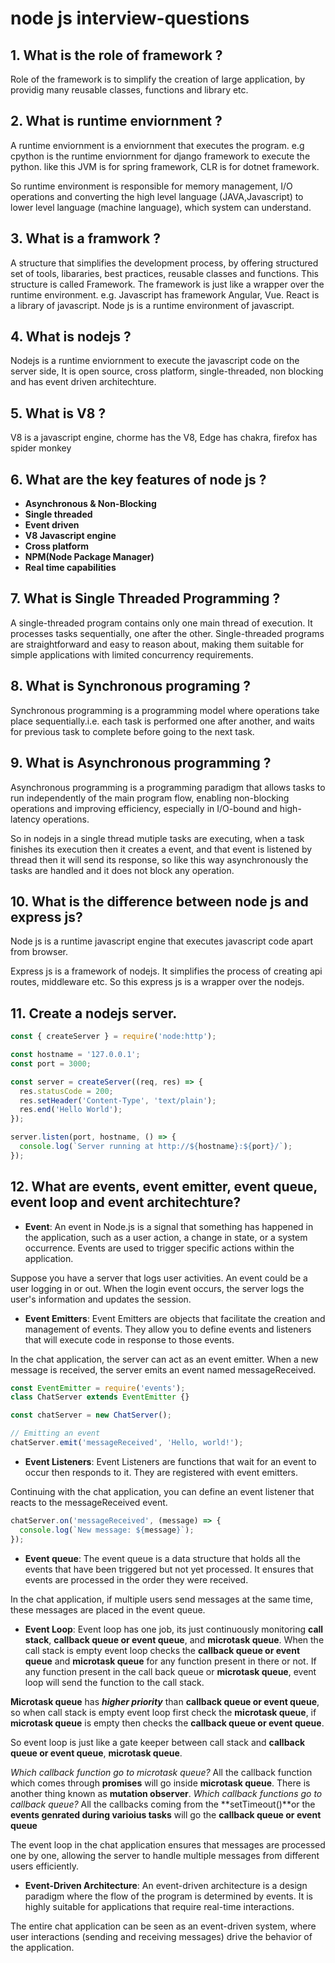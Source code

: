 # node js interview-questions

## 1. What is the role of framework ?
Role of the framework is to simplify the creation of large application, by providig many reusable classes, functions and library etc.

## 2. What is runtime enviornment ?
A runtime enviornment is a enviornment that executes the program. 
e.g cpython is the runtime enviornment for django framework to execute the python.
like this JVM is for spring framework, CLR is for dotnet framework.

So runtime environment is responsible for memory management, I/O operations and converting the high level language (JAVA,Javascript) to lower level language (machine language), which system can understand.

## 3. What is a framwork ?
A structure that simplifies the development process, by offering structured set of tools, libararies, best practices, reusable classes and functions. This structure is called Framework. The framework is just like a wrapper over the runtime environment.
e.g. Javascript has framework Angular, Vue. React is a library of javascript. Node js is a runtime environment of javascript.

## 4. What is nodejs ?
Nodejs is a runtime enviornment to execute the javascript code on the server side, It is open source, cross platform, single-threaded, non blocking and has event driven architechture.

## 5. What is V8 ?
V8 is a javascript engine, chorme has the V8, Edge has chakra, firefox has spider monkey

## 6. What are the key features of node js ?
- **Asynchronous & Non-Blocking**
- **Single threaded**
- **Event driven**
- **V8 Javascript engine**
- **Cross platform**
- **NPM(Node Package Manager)**
- **Real time capabilities**

## 7. What is Single Threaded Programming ?
A single-threaded program contains only one main thread of execution. It processes tasks sequentially, one after the other. Single-threaded programs are straightforward and easy to reason about, making them suitable for simple applications with limited concurrency requirements.

## 8. What is Synchronous programing ?
Synchronous programming is a programming model where operations take place sequentially.i.e. each task is performed one after another, and waits for previous task to complete before going to the next task.

## 9. What is Asynchronous programming ?
Asynchronous programming is a programming paradigm that allows tasks to run independently of the main program flow, enabling non-blocking operations and improving efficiency, especially in I/O-bound and high-latency operations.

So in nodejs in a single thread mutiple tasks are executing, when a task finishes its execution then it creates a event, and that event is listened by thread then it will send its response, so like this way asynchronously the tasks are handled and it does not block any operation.

## 10. What is the difference between node js and express js?
Node js is a runtime javascript engine that executes javascript code apart from browser.

Express js is a framework of nodejs. It simplifies the process of creating api routes, middleware etc. So this express js is a wrapper over the nodejs.

## 11. Create a nodejs server.

```javascript
const { createServer } = require('node:http');

const hostname = '127.0.0.1';
const port = 3000;

const server = createServer((req, res) => {
  res.statusCode = 200;
  res.setHeader('Content-Type', 'text/plain');
  res.end('Hello World');
});

server.listen(port, hostname, () => {
  console.log(`Server running at http://${hostname}:${port}/`);
});

```
## 12. What are events, event emitter, event queue, event loop and event architechture?
- **Event**: An event in Node.js is a signal that something has happened in the application, such as a user action, a change in state, or a system occurrence. Events are used to trigger specific actions within the application.

Suppose you have a server that logs user activities. An event could be a user logging in or out. When the login event occurs, the server logs the user's information and updates the session.

- **Event Emitters**: Event Emitters are objects that facilitate the creation and management of events. They allow you to define events and listeners that will execute code in response to those events.

In the chat application, the server can act as an event emitter. When a new message is received, the server emits an event named messageReceived.
```javascript
const EventEmitter = require('events');
class ChatServer extends EventEmitter {}

const chatServer = new ChatServer();

// Emitting an event
chatServer.emit('messageReceived', 'Hello, world!');

```
- **Event Listeners**: Event Listeners are functions that wait for an event to occur then responds to it. They are registered with event emitters.

Continuing with the chat application, you can define an event listener that reacts to the messageReceived event.
```javascript
chatServer.on('messageReceived', (message) => {
  console.log(`New message: ${message}`);
});

```
- **Event queue**: The event queue is a data structure that holds all the events that have been triggered but not yet processed. It ensures that events are processed in the order they were received.

In the chat application, if multiple users send messages at the same time, these messages are placed in the event queue.

- **Event Loop**: Event loop has one job, its just continuously monitoring **call stack**, **callback queue or event queue**, and **microtask queue**. When the call stack is empty event loop checks the **callback queue or event queue** and **microtask queue** for any function present in there or not. If any function present in the call back queue or **microtask queue**, event loop will send the function to the call stack.

**Microtask queue** has ***higher priority*** than **callback queue or event queue**, so when call stack is empty event loop first check the **microtask queue**, if **microtask queue** is empty then checks the **callback queue or event queue**.

So event loop is just like a gate keeper between call stack and **callback queue or event queue**, **microtask queue**.

*Which callback function go to microtask queue?*
All the callback function which comes through **promises** will go inside **microtask queue**. There is another thing known as **mutation observer**.
*Which callback functions go to callback queue?*
All the callbacks coming from the **setTimeout()**or the **events genrated during varioius tasks** will go the **callback queue or event queue**

The event loop in the chat application ensures that messages are processed one by one, allowing the server to handle multiple messages from different users efficiently.

- **Event-Driven Architecture**: An event-driven architecture is a design paradigm where the flow of the program is determined by events. It is highly suitable for applications that require real-time interactions.

The entire chat application can be seen as an event-driven system, where user interactions (sending and receiving messages) drive the behavior of the application.
